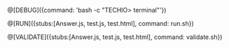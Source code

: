 @[DEBUG]({command: 'bash -c "TECHIO> terminal"'})

@[RUN]({stubs:[Answer.js, test.js, test.html], command: run.sh})

@[VALIDATE]({stubs:[Answer.js, test.js, test.html], command: validate.sh})
